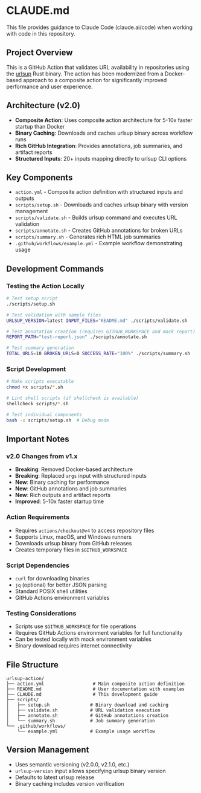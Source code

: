 # CLAUDE.md

This file provides guidance to Claude Code (claude.ai/code) when working with code in this repository.

## Project Overview

This is a GitHub Action that validates URL availability in repositories using the [urlsup](https://github.com/simeg/urlsup) Rust binary. The action has been modernized from a Docker-based approach to a composite action for significantly improved performance and user experience.

## Architecture (v2.0)

- **Composite Action**: Uses composite action architecture for 5-10x faster startup than Docker
- **Binary Caching**: Downloads and caches urlsup binary across workflow runs
- **Rich GitHub Integration**: Provides annotations, job summaries, and artifact reports
- **Structured Inputs**: 20+ inputs mapping directly to urlsup CLI options

## Key Components

- `action.yml` - Composite action definition with structured inputs and outputs
- `scripts/setup.sh` - Downloads and caches urlsup binary with version management
- `scripts/validate.sh` - Builds urlsup command and executes URL validation
- `scripts/annotate.sh` - Creates GitHub annotations for broken URLs
- `scripts/summary.sh` - Generates rich HTML job summaries
- `.github/workflows/example.yml` - Example workflow demonstrating usage

## Development Commands

### Testing the Action Locally
```bash
# Test setup script
./scripts/setup.sh

# Test validation with sample files
URLSUP_VERSION=latest INPUT_FILES="README.md" ./scripts/validate.sh

# Test annotation creation (requires GITHUB_WORKSPACE and mock report)
REPORT_PATH="test-report.json" ./scripts/annotate.sh

# Test summary generation
TOTAL_URLS=10 BROKEN_URLS=0 SUCCESS_RATE="100%" ./scripts/summary.sh
```

### Script Development
```bash
# Make scripts executable
chmod +x scripts/*.sh

# Lint shell scripts (if shellcheck is available)
shellcheck scripts/*.sh

# Test individual components
bash -x scripts/setup.sh  # Debug mode
```

## Important Notes

### v2.0 Changes from v1.x
- **Breaking**: Removed Docker-based architecture
- **Breaking**: Replaced `args` input with structured inputs
- **New**: Binary caching for performance
- **New**: GitHub annotations and job summaries
- **New**: Rich outputs and artifact reports
- **Improved**: 5-10x faster startup time

### Action Requirements
- Requires `actions/checkout@v4` to access repository files
- Supports Linux, macOS, and Windows runners
- Downloads urlsup binary from GitHub releases
- Creates temporary files in `$GITHUB_WORKSPACE`

### Script Dependencies
- `curl` for downloading binaries
- `jq` (optional) for better JSON parsing
- Standard POSIX shell utilities
- GitHub Actions environment variables

### Testing Considerations
- Scripts use `$GITHUB_WORKSPACE` for file operations
- Requires GitHub Actions environment variables for full functionality
- Can be tested locally with mock environment variables
- Binary download requires internet connectivity

## File Structure
```
urlsup-action/
├── action.yml                  # Main composite action definition
├── README.md                   # User documentation with examples
├── CLAUDE.md                   # This development guide
├── scripts/
│   ├── setup.sh               # Binary download and caching
│   ├── validate.sh            # URL validation execution
│   ├── annotate.sh            # GitHub annotations creation
│   └── summary.sh             # Job summary generation
└── .github/workflows/
    └── example.yml            # Example usage workflow
```

## Version Management
- Uses semantic versioning (v2.0.0, v2.1.0, etc.)
- `urlsup-version` input allows specifying urlsup binary version
- Defaults to latest urlsup release
- Binary caching includes version verification